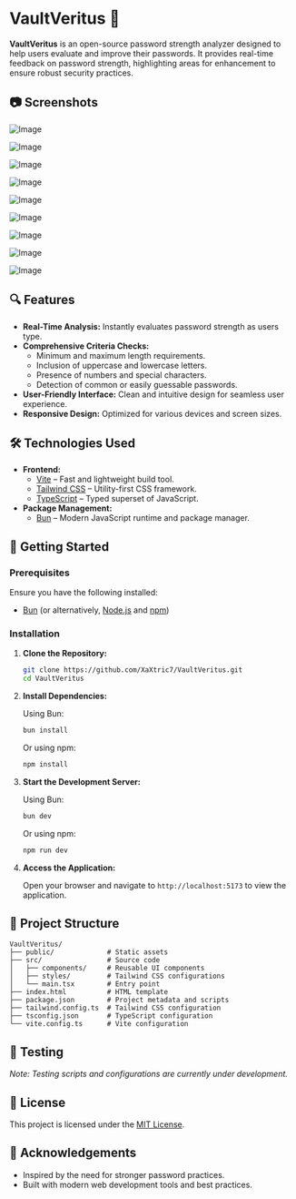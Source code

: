 # VaultVeritus 🔐

**VaultVeritus** is an open-source password strength analyzer designed to help users evaluate and improve their passwords. It provides real-time feedback on password strength, highlighting areas for enhancement to ensure robust security practices.

## 📷 Screenshots

![Image](https://github.com/user-attachments/assets/8e5e08ba-f232-47dd-9346-2c4297a0c2c4)

![Image](https://github.com/user-attachments/assets/9f7013cb-3976-482b-8461-73c8e90cd3d5)

![Image](https://github.com/user-attachments/assets/4f4c1399-4d42-446a-98bb-3261277f8d67)

![Image](https://github.com/user-attachments/assets/9d3ec7ba-7abf-4ed5-8f4f-72bd272cd1c7)

![Image](https://github.com/user-attachments/assets/931778f1-2237-4c08-b414-31cda9a5653e)

![Image](https://github.com/user-attachments/assets/39bcf0c5-19cb-41a6-87d9-462c8c49bcff)

![Image](https://github.com/user-attachments/assets/182059c3-efea-43b3-be03-03f46c917d45)

![Image](https://github.com/user-attachments/assets/e94a805f-92aa-45e5-b96a-2f14c916e986)

![Image](https://github.com/user-attachments/assets/779e2965-0e12-4904-b8cf-d101485a3199)

## 🔍 Features

- **Real-Time Analysis:** Instantly evaluates password strength as users type.
- **Comprehensive Criteria Checks:**
  - Minimum and maximum length requirements.
  - Inclusion of uppercase and lowercase letters.
  - Presence of numbers and special characters.
  - Detection of common or easily guessable passwords.
- **User-Friendly Interface:** Clean and intuitive design for seamless user experience.
- **Responsive Design:** Optimized for various devices and screen sizes.

## 🛠️ Technologies Used

- **Frontend:**
  - [Vite](https://vitejs.dev/) – Fast and lightweight build tool.
  - [Tailwind CSS](https://tailwindcss.com/) – Utility-first CSS framework.
  - [TypeScript](https://www.typescriptlang.org/) – Typed superset of JavaScript.
- **Package Management:**
  - [Bun](https://bun.sh/) – Modern JavaScript runtime and package manager.

## 🚀 Getting Started

### Prerequisites

Ensure you have the following installed:

- [Bun](https://bun.sh/docs/installation) (or alternatively, [Node.js](https://nodejs.org/) and [npm](https://www.npmjs.com/))

### Installation

1. **Clone the Repository:**

   ```bash
   git clone https://github.com/XaXtric7/VaultVeritus.git
   cd VaultVeritus
   ```

2. **Install Dependencies:**

   Using Bun:

   ```bash
   bun install
   ```

   Or using npm:

   ```bash
   npm install
   ```

3. **Start the Development Server:**

   Using Bun:

   ```bash
   bun dev
   ```

   Or using npm:

   ```bash
   npm run dev
   ```

4. **Access the Application:**

   Open your browser and navigate to `http://localhost:5173` to view the application.

## 📁 Project Structure

```
VaultVeritus/
├── public/             # Static assets
├── src/                # Source code
│   ├── components/     # Reusable UI components
│   ├── styles/         # Tailwind CSS configurations
│   └── main.tsx        # Entry point
├── index.html          # HTML template
├── package.json        # Project metadata and scripts
├── tailwind.config.ts  # Tailwind CSS configuration
├── tsconfig.json       # TypeScript configuration
└── vite.config.ts      # Vite configuration
```

## 🧪 Testing

_Note: Testing scripts and configurations are currently under development._

## 📄 License

This project is licensed under the [MIT License](LICENSE).

## 🙌 Acknowledgements

- Inspired by the need for stronger password practices.
- Built with modern web development tools and best practices.

